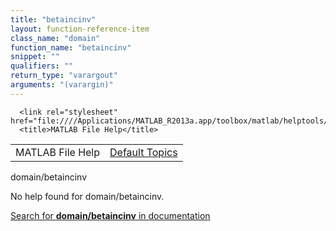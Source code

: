 ```yaml
---
title: "betaincinv"
layout: function-reference-item
class_name: "domain"
function_name: "betaincinv"
snippet: ""
qualifiers: ""
return_type: "varargout"
arguments: "(varargin)"
---
```


<html>
   <head>
      <meta http-equiv="Content-Type" content="text/html; charset=utf-8">
   
      <link rel="stylesheet" href="file:////Applications/MATLAB_R2013a.app/toolbox/matlab/helptools/private/helpwin.css">
      <title>MATLAB File Help</title>
   </head>
   <body>
      <!--Single-page help-->
      <table border="0" cellspacing="0" width="100%">
         <tr class="subheader">
            <td class="headertitle">MATLAB File Help</td>
            <td class="subheader-right"><a href="matlab:helpwin">Default Topics</a></td>
         </tr>
      </table>
      <div class="title">domain/betaincinv</div>
      <!--No help found-->
      <p>No help found for <span class="helptopic">domain/betaincinv</span>.
      </p>
      <p><a href="matlab:docsearch('domain/betaincinv')">
            Search for <b>domain/betaincinv</b> in documentation
            </a></p>
   </body>
</html>
